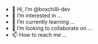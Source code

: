 - 👋 Hi, I’m @boxchilli-dev
- 👀 I’m interested in ...
- 🌱 I’m currently learning ...
- 💞️ I’m looking to collaborate on ...
- 📫 How to reach me ...

<!---
boxchilli-dev/boxchilli-dev is a ✨ special ✨ repository because its `README.md` (this file) appears on your GitHub profile.
You can click the Preview link to take a look at your changes.
--->
